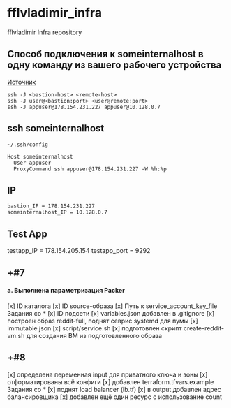 # fflvladimir_infra
fflvladimir Infra repository

## Cпособ подключения к someinternalhost в одну команду из вашего рабочего устройства

[Источник](https://www.redhat.com/sysadmin/ssh-proxy-bastion-proxyjump)

```
ssh -J <bastion-host> <remote-host>
ssh -J user@<bastion:port> <user@remote:port>
ssh -J appuser@178.154.231.227 appuser@10.128.0.7
```

## ssh someinternalhost

```~/.ssh/config```
```
Host someinternalhost
  User appuser
  ProxyCommand ssh appuser@178.154.231.227 -W %h:%p
```

## IP
```
bastion_IP = 178.154.231.227
someinternalhost_IP = 10.128.0.7
```

## Test App
testapp_IP = 178.154.205.154
testapp_port = 9292

## +#7
#### а. Выполнена параметризация Packer
[x] ID каталога
[x] ID source-образа
[x] Путь к service_account_key_file
Задания со *
[x] ID подсети
[x] variables.json добавлен в .gitignore
[x] построен образ reddit-full, поднят севрис systemd для пумы
[x] immutable.json
[x] script/service.sh
[x] подготовлен скрипт create-reddit-vm.sh для создания ВМ из подготовленного образа

## +#8
[x] определена переменная input для приватного ключа и зоны
[x] отформатированы всё конфиги
[x] добавлен terraform.tfvars.example
Задания со *
[x] поднят load balancer (lb.tf)
[x] в output добавлен адрес балансировщика
[x] добавлен ещё один ресурс с использование count
